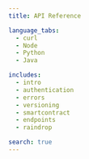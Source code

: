 ```yaml
---
title: API Reference

language_tabs:
  - curl
  - Node
  - Python
  - Java

includes:
  - intro
  - authentication
  - errors
  - versioning
  - smartcontract
  - endpoints
  - raindrop

search: true
---
```

